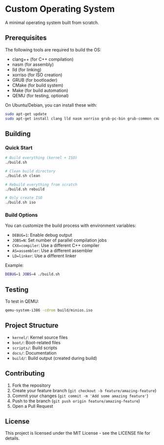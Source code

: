 # Custom Operating System

A minimal operating system built from scratch.

## Prerequisites

The following tools are required to build the OS:

- clang++ (for C++ compilation)
- nasm (for assembly)
- lld (for linking)
- xorriso (for ISO creation)
- GRUB (for bootloader)
- CMake (for build system)
- Make (for build automation)
- QEMU (for testing, optional)

On Ubuntu/Debian, you can install these with:
```bash
sudo apt-get update
sudo apt-get install clang lld nasm xorriso grub-pc-bin grub-common cmake make qemu-system-x86
```

## Building

### Quick Start
```bash
# Build everything (kernel + ISO)
./build.sh

# Clean build directory
./build.sh clean

# Rebuild everything from scratch
./build.sh rebuild

# Only create ISO
./build.sh iso
```

### Build Options

You can customize the build process with environment variables:

- `DEBUG=1`: Enable debug output
- `JOBS=N`: Set number of parallel compilation jobs
- `CXX=compiler`: Use a different C++ compiler
- `AS=assembler`: Use a different assembler
- `LD=linker`: Use a different linker

Example:
```bash
DEBUG=1 JOBS=4 ./build.sh
```

## Testing

To test in QEMU:
```bash
qemu-system-i386 -cdrom build/minios.iso
```

## Project Structure

- `kernel/`: Kernel source files
- `boot/`: Boot-related files
- `scripts/`: Build scripts
- `docs/`: Documentation
- `build/`: Build output (created during build)

## Contributing

1. Fork the repository
2. Create your feature branch (`git checkout -b feature/amazing-feature`)
3. Commit your changes (`git commit -m 'Add some amazing feature'`)
4. Push to the branch (`git push origin feature/amazing-feature`)
5. Open a Pull Request

## License

This project is licensed under the MIT License - see the LICENSE file for details.
